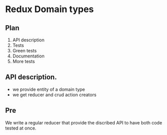 # Redux Domain types

## Plan

1. API description
2. Tests
3. Green tests
4. Documentation
5. More tests

## API description.

- we provide entity of a domain type
- we get reducer and crud action creators

## Pre

We write a regular reducer that provide the discribed API to have both code tested at once.